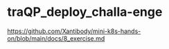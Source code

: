 # traQP_deploy_challa-enge
https://github.com/Xantibody/mini-k8s-hands-on/blob/main/docs/8_exercise.md
